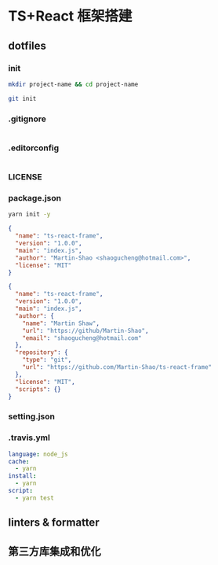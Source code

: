 # TS+React 框架搭建

## dotfiles

### init

```bash
mkdir project-name && cd project-name

git init
```

### .gitignore

```bash

```

### .editorconfig

```bash

```

### LICENSE

### package.json

```bash
yarn init -y
```

```json
{
  "name": "ts-react-frame",
  "version": "1.0.0",
  "main": "index.js",
  "author": "Martin-Shao <shaogucheng@hotmail.com>",
  "license": "MIT"
}
```

```json
{
  "name": "ts-react-frame",
  "version": "1.0.0",
  "main": "index.js",
  "author": {
    "name": "Martin Shaw",
    "url": "https://github/Martin-Shao",
    "email": "shaogucheng@hotmail.com"
  },
  "repository": {
    "type": "git",
    "url": "https://github.com/Martin-Shao/ts-react-frame"
  },
  "license": "MIT",
  "scripts": {}
}
```

### setting.json

### .travis.yml

```yml
language: node_js
cache:
  - yarn
install:
  - yarn
script:
  - yarn test
```

## linters & formatter

## 第三方库集成和优化
